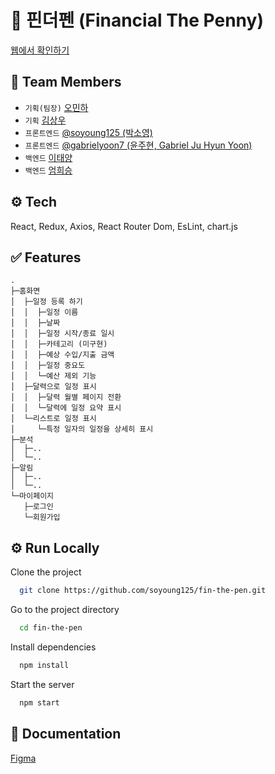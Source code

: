 # 💸 핀더펜 (Financial The Penny)

[웹에서 확인하기](https://soyoung125.github.io/fin-the-pen/)

## 👤 Team Members
- `기획(팀장)` [오민하](https://github.com/5minha)
- `기획` [김상우]()
- `프론트엔드` [@soyoung125 (박소영)](https://github.com/soyoung125)
- `프론트엔드` [@gabrielyoon7 (윤주현, Gabriel Ju Hyun Yoon)](https://github.com/gabrielyoon7)
- `백엔드` [이태양]()
- `백엔드` [엄희승]()


## ⚙️ Tech
React, Redux, Axios, React Router Dom, EsLint, chart.js

## ✅ Features
    .
    ├─홈화면
    │  ├─일정 등록 하기
    │  │  ├─일정 이름
    │  │  ├─날짜
    │  │  ├─일정 시작/종료 일시
    │  │  ├─카테고리 (미구현)
    │  │  ├─예상 수입/지출 금액
    │  │  ├─일정 중요도
    │  │  └─예산 제외 기능
    │  ├─달력으로 일정 표시
    │  │  ├─달력 월별 페이지 전환
    │  │  └─달력에 일정 요약 표시
    │  └─리스트로 일정 표시
    │     └─특정 일자의 일정을 상세히 표시
    ├─분석
    │  ├─..
    │  └─..
    ├─알림
    │  ├─..
    │  └─..
    └─마이페이지
       ├─로그인
       └─회원가입


## ⚙️ Run Locally

Clone the project

```bash
  git clone https://github.com/soyoung125/fin-the-pen.git
```

Go to the project directory

```bash
  cd fin-the-pen
```

Install dependencies

```bash
  npm install
```

Start the server

```bash
  npm start
```


## 📜 Documentation

[Figma](https://www.figma.com/file/jvJSoUfl0I4SKo59OB6Sua/%ED%95%80%EB%8D%94%ED%8E%9C?node-id=0%3A1&t=XbgFd2dax5HIYz3J-0
)
